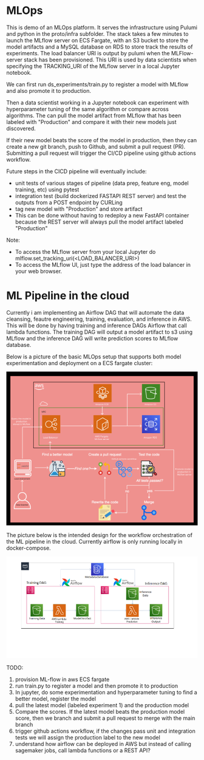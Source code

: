 # MLOps 

This is demo of an MLOps platform. It serves the infrastructure using Pulumi and python in the proto/infra subfolder.
The stack takes a few minutes to launch the MLflow server on ECS Fargate, with an S3 bucket to store the model artifacts and a MySQL database on RDS to store track the results of experiments. The load balancer URI is output by pulumi when the MLFlow-server stack has been provisioned. This URI is used by data scientists when specifying the TRACKING_URI of the MLflow server in a local Jupyter notebook.

We can first run ds_experiments/train.py to register a model with MLflow and also promote it to production.

Then a data scientist working in a Jupyter notebook can experiment with hyperparameter tuning of the same algorithm or compare across algorithms. The can pull the model artifact from MLflow that has been labeled with "Production" and compare it with their new models just discovered.

If their new model beats the score of the model in production, then they can create a new git branch, push to Github, and submit a pull request (PR). Submitting a pull request will trigger the CI/CD pipeline using github actions workflow. 

Future steps in the CICD pipeline will eventually include:
- unit tests of various stages of pipeline (data prep, feature eng, model training, etc) using pytest
- integration test (build dockerized FASTAPI REST server) and test the outputs from a POST endpoint by CURLing
- tag new model with "Production" and store artifact
- This can be done without having to redeploy a new FastAPI container because the REST server will always pull the model artifact labeled "Production"


Note: 
- To access the MLflow server from your local Jupyter do mlflow.set_tracking_uri(<LOAD_BALANCER_URI>)
- To access the MLflow UI, just type the address of the load balancer in your web browser.

# ML Pipeline in the cloud
Currently i am implementing an Airflow DAG that will automate the data cleansing, feautre engineering, training, evaluation, and inference in AWS. This will be done by having training and inference DAGs Airflow that call lambda functions. The training DAG will output a model artifact to s3 using MLflow and the inference DAG will write prediction scores to MLflow database.



Below is a picture of the basic MLOps setup that supports both model experimentation and deployment on a ECS fargate cluster:

![MLOps platform](mlops.png)

The picture below is the intended design for the workflow orchestration of the ML pipeline in the cloud. Currently airflow is only running locally in docker-compose.


![MLOps workflow orchestration](airflow.png)


TODO:
1. provision ML-flow in aws ECS fargate
2. run train.py to register a model and then promote it to production
3. In jupyter, do some experimentation and hyperparameter tuning to find a better model, register the model
4. pull the latest model (labeled experiment 1) and the production model 
5. Compare the scores. If the latest model beats the production model score, then we branch and submit a pull request to merge with the main branch
6. trigger github actions workflow, if the changes pass unit and integration tests we will assign the production label to the new model
7. understand how airflow can be deployed in AWS but instead of calling sagemaker jobs, call lambda functions or a REST API?
